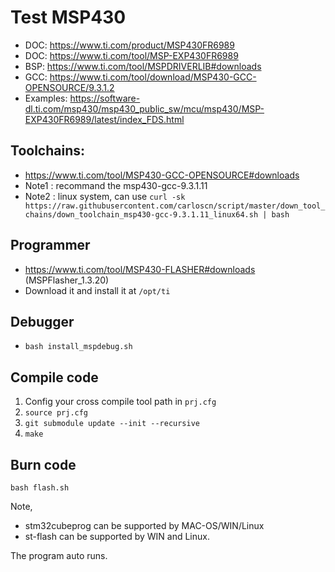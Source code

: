# Test MSP430

* DOC: https://www.ti.com/product/MSP430FR6989
* DOC: https://www.ti.com/tool/MSP-EXP430FR6989
* BSP: https://www.ti.com/tool/MSPDRIVERLIB#downloads
* GCC: https://www.ti.com/tool/download/MSP430-GCC-OPENSOURCE/9.3.1.2
* Examples: https://software-dl.ti.com/msp430/msp430_public_sw/mcu/msp430/MSP-EXP430FR6989/latest/index_FDS.html

## Toolchains:
* https://www.ti.com/tool/MSP430-GCC-OPENSOURCE#downloads
* Note1 : recommand the msp430-gcc-9.3.1.11
* Note2 : linux system, can use `curl -sk https://raw.githubusercontent.com/carloscn/script/master/down_tool_chains/down_toolchain_msp430-gcc-9.3.1.11_linux64.sh | bash`

## Programmer
* https://www.ti.com/tool/MSP430-FLASHER#downloads  (MSPFlasher_1.3.20)
* Download it and install it at `/opt/ti`

## Debugger
* `bash install_mspdebug.sh`

## Compile code
1. Config your cross compile tool path in `prj.cfg`
2. `source prj.cfg`
3. `git submodule update --init --recursive`
4. `make`

## Burn code
`bash flash.sh`

Note,
* stm32cubeprog can be supported by MAC-OS/WIN/Linux
* st-flash can be supported by WIN and Linux.

The program auto runs.